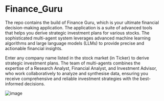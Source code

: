 # Finance_Guru

The repo contains the build of Finance Guru, which is your ultimate financial decision-making application. The application is a suite of advanced tools that helps you derive strategic investment plans for various stocks. The sophisticated multi-agent system leverages advanced machine learning algorithms and large language models (LLMs) to provide precise and actionable financial insights.

Enter any company name listed in the stock market (in Ticker) to derive strategic investment plans. The team of multi-agents combines the expertise of a Research Analyst, Financial Analyst, and Investment Advisor, who work collaboratively to analyze and synthesise data, ensuring you receive comprehensive and reliable investment strategies with the best-informed decisions.

![image](https://github.com/user-attachments/assets/d5ec1dd1-8719-45e7-a8f8-400d79ffdb02)
